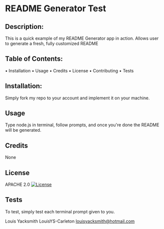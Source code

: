 # README Generator Test

  ## Description: 
  This is a quick example of my README Generator app in action. Allows user to generate a fresh, fully customized README

  ## Table of Contents:
  • Installation
  • Usage
  • Credits
  • License
  • Contributing
  • Tests

  ## Installation:
  Simply fork my repo to your account and implement it on your machine.

  ## Usage
  Type node.js in terminal, follow prompts, and once you're done the README will be generated.

  ## Credits
  None

  ## License
  APACHE 2.0 
  [![License](https://img.shields.io/badge/License-Apache%202.0-blue.svg)](https://opensource.org/licenses/Apache-2.0)

  ## Tests
  To test, simply test each terminal prompt given to you.



  Louis Yacksmith
  LouisYS-Carleton
  louisyacksmith@hotmail.com
